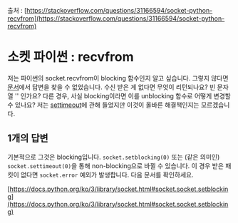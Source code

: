 출처 : [https://stackoverflow.com/questions/31166594/socket-python-recvfrom](https://stackoverflow.com/questions/31166594/socket-python-recvfrom)

# 소켓 파이썬 : recvfrom

저는 파이썬의 socket.recvfrom이 blocking 함수인지 알고 싶습니다. 그렇지 않다면 [문서](https://docs.python.org/ko/3/library/socket.html#socket.socket.recvfrom)에서 답변을 찾을 수 없었습니다. 수신 받은 게 없다면 무엇이 리턴되나요? 빈 문자열 '' 인가요? 다른 경우, 사실 blocking이라면 이를 unblocking 함수로 어떻게 변경할 수 있나요? 저는 [settimeout](https://docs.python.org/ko/3/library/socket.html#socket.socket.settimeout)에 관해 들었지만 이것이 올바른 해결책인지는 모르겠습니다.

## 1개의 답변

기본적으로 그것은 blocking입니다. `socket.setblocking(0)` 또는 (같은 의미인) `socket.settimeout(0)`을 통해 non-blocking으로 바뀔 수 있습니다. 이 경우 받은 패킷이 없다면 `socket.error` 예외가 발생합니다. 
다음 문서를 확인하세요.

[https://docs.python.org/ko/3/library/socket.html#socket.socket.setblocking](https://docs.python.org/ko/3/library/socket.html#socket.socket.setblocking)
